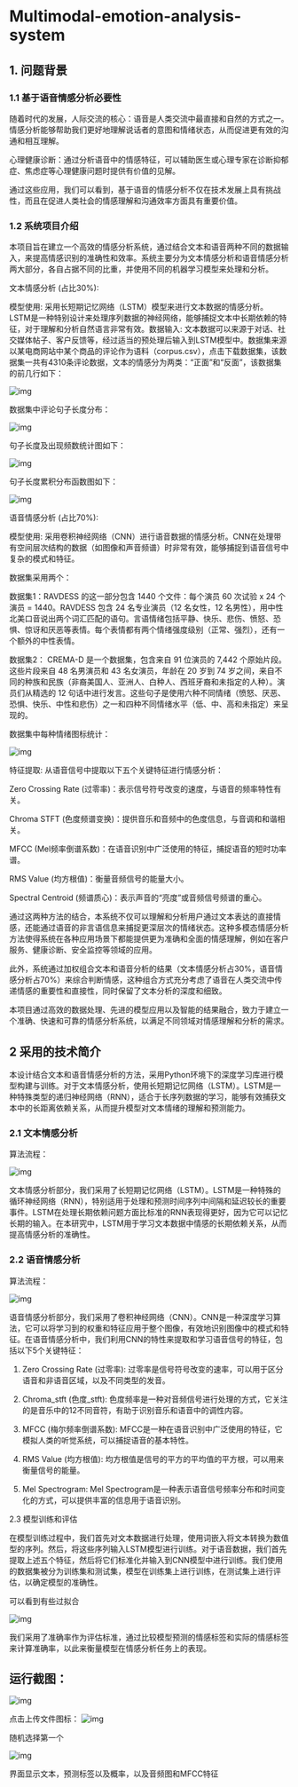 # Multimodal-emotion-analysis-system

## 1. 问题背景

### 1.1 基于语音情感分析必要性

随着时代的发展，人际交流的核心：语音是人类交流中最直接和自然的方式之一。情感分析能够帮助我们更好地理解说话者的意图和情绪状态，从而促进更有效的沟通和相互理解。

心理健康诊断：通过分析语音中的情感特征，可以辅助医生或心理专家在诊断抑郁症、焦虑症等心理健康问题时提供有价值的见解。

通过这些应用，我们可以看到，基于语音的情感分析不仅在技术发展上具有挑战性，而且在促进人类社会的情感理解和沟通效率方面具有重要价值。

 

### 1.2 系统项目介绍

本项目旨在建立一个高效的情感分析系统，通过结合文本和语音两种不同的数据输入，来提高情感识别的准确性和效率。系统主要分为文本情感分析和语音情感分析两大部分，各自占据不同的比重，并使用不同的机器学习模型来处理和分析。

 

文本情感分析 (占比30%):

 

模型使用: 采用长短期记忆网络（LSTM）模型来进行文本数据的情感分析。LSTM是一种特别设计来处理序列数据的神经网络，能够捕捉文本中长期依赖的特征，对于理解和分析自然语言非常有效。数据输入: 文本数据可以来源于对话、社交媒体帖子、客户反馈等，经过适当的预处理后输入到LSTM模型中。数据集来源以某电商网站中某个商品的评论作为语料（corpus.csv），点击下载数据集，该数据集一共有4310条评论数据，文本的情感分为两类：“正面”和“反面”，该数据集的前几行如下：

![img](img/1.png)

数据集中评论句子长度分布：

![img](img/2.png)

句子长度及出现频数统计图如下：

![img](img/3.png)

句子长度累积分布函数图如下：

![img](img/4.png)

语音情感分析 (占比70%):

模型使用: 采用卷积神经网络（CNN）进行语音数据的情感分析。CNN在处理带有空间层次结构的数据（如图像和声音频谱）时非常有效，能够捕捉到语音信号中复杂的模式和特征。

数据集采用两个：

数据集1：RAVDESS 的这一部分包含 1440 个文件：每个演员 60 次试验 x 24 个演员 = 1440。RAVDESS 包含 24 名专业演员（12 名女性，12 名男性），用中性北美口音说出两个词汇匹配的语句。言语情绪包括平静、快乐、悲伤、愤怒、恐惧、惊讶和厌恶等表情。每个表情都有两个情绪强度级别（正常、强烈），还有一个额外的中性表情。

数据集2： CREMA-D 是一个数据集，包含来自 91 位演员的 7,442 个原始片段。这些片段来自 48 名男演员和 43 名女演员，年龄在 20 岁到 74 岁之间，来自不同的种族和民族（非裔美国人、亚洲人、白种人、西班牙裔和未指定的人种）。演员们从精选的 12 句话中进行发言。这些句子是使用六种不同情绪（愤怒、厌恶、恐惧、快乐、中性和悲伤）之一和四种不同情绪水平（低、中、高和未指定）来呈现的。

数据集中每种情绪图标统计：

![img](img/5.png)

特征提取: 从语音信号中提取以下五个关键特征进行情感分析：

Zero Crossing Rate (过零率)：表示信号符号改变的速度，与语音的频率特性有关。

Chroma STFT (色度频谱变换)：提供音乐和音频中的色度信息，与音调和和谐相关。

MFCC (Mel频率倒谱系数)：在语音识别中广泛使用的特征，捕捉语音的短时功率谱。

RMS Value (均方根值)：衡量音频信号的能量大小。

Spectral Centroid (频谱质心)：表示声音的“亮度”或音频信号频谱的重心。

通过这两种方法的结合，本系统不仅可以理解和分析用户通过文本表达的直接情感，还能通过语音的非言语信息来捕捉更深层次的情绪状态。这种多模态情感分析方法使得系统在各种应用场景下都能提供更为准确和全面的情感理解，例如在客户服务、健康诊断、安全监控等领域的应用。

此外，系统通过加权组合文本和语音分析的结果（文本情感分析占30%，语音情感分析占70%）来综合判断情感，这种组合方式充分考虑了语音在人类交流中传递情感的重要性和直接性，同时保留了文本分析的深度和细致。

本项目通过高效的数据处理、先进的模型应用以及智能的结果融合，致力于建立一个准确、快速和可靠的情感分析系统，以满足不同领域对情感理解和分析的需求。

## 2 采用的技术简介

本设计结合文本和语音情感分析的方法，采用Python环境下的深度学习库进行模型构建与训练。对于文本情感分析，使用长短期记忆网络（LSTM）。LSTM是一种特殊类型的递归神经网络（RNN），适合于长序列数据的学习，能够有效捕获文本中的长距离依赖关系，从而提升模型对文本情绪的理解和预测能力。

### 2.1 文本情感分析

算法流程：

![img](img/6.png)

 

文本情感分析部分，我们采用了长短期记忆网络（LSTM）。LSTM是一种特殊的循环神经网络（RNN），特别适用于处理和预测时间序列中间隔和延迟较长的重要事件。LSTM在处理长期依赖问题方面比标准的RNN表现得更好，因为它可以记忆长期的输入。在本研究中，LSTM用于学习文本数据中情感的长期依赖关系，从而提高情感分析的准确性。

 

### 2.2 语音情感分析

算法流程：

![img](img/7.png)

 

语音情感分析部分，我们采用了卷积神经网络（CNN）。CNN是一种深度学习算法，它可以将学习到的权重和特征应用于整个图像，有效地识别图像中的模式和特征。在语音情感分析中，我们利用CNN的特性来提取和学习语音信号的特征，包括以下5个关键特征：

 

1. Zero Crossing Rate (过零率): 过零率是信号符号改变的速率，可以用于区分语音和非语音区域，以及不同类型的发音。

2. Chroma_stft (色度_stft): 色度频率是一种对音频信号进行处理的方式，它关注的是音乐中的12不同音符，有助于识别音乐和语音中的调性内容。

3. MFCC (梅尔频率倒谱系数): MFCC是一种在语音识别中广泛使用的特征，它模拟人类的听觉系统，可以捕捉语音的基本特性。

4. RMS Value (均方根值): 均方根值是信号的平方的平均值的平方根，可以用来衡量信号的能量。

5. Mel Spectrogram: Mel Spectrogram是一种表示语音信号频率分布和时间变化的方式，可以提供丰富的信息用于语音识别。

 2.3 模型训练和评估

在模型训练过程中，我们首先对文本数据进行处理，使用词嵌入将文本转换为数值型的序列。然后，将这些序列输入LSTM模型进行训练。对于语音数据，我们首先提取上述五个特征，然后将它们标准化并输入到CNN模型中进行训练。我们使用的数据集被分为训练集和测试集，模型在训练集上进行训练，在测试集上进行评估，以确定模型的准确性。

可以看到有些过拟合

![img](img/8.png)

我们采用了准确率作为评估标准，通过比较模型预测的情感标签和实际的情感标签来计算准确率，以此来衡量模型在情感分析任务上的表现。

## 运行截图：

![img](img/9.png)

点击上传文件图标：
 ![img](img/10.png)

随机选择第一个

![img](img/11.png)

界面显示文本，预测标签以及概率，以及音频图和MFCC特征

